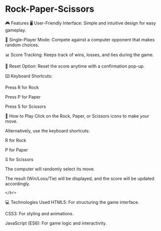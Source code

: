 # Rock-Paper-Scissors
🎮 Features
🖥️ User-Friendly Interface: Simple and intuitive design for easy gameplay.

🤖 Single-Player Mode: Compete against a computer opponent that makes random choices.

📊 Score Tracking: Keeps track of wins, losses, and ties during the game.

🔄 Reset Option: Reset the score anytime with a confirmation pop-up.

⌨️ Keyboard Shortcuts:

Press R for Rock

Press P for Paper

Press S for Scissors

🚀 How to Play
Click on the Rock, Paper, or Scissors icons to make your move.

Alternatively, use the keyboard shortcuts:

R for Rock

P for Paper

S for Scissors

The computer will randomly select its move.

The result (Win/Loss/Tie) will be displayed, and the score will be updated accordingly.


    </br>
💻 Technologies Used
HTML5: For structuring the game interface.

CSS3: For styling and animations.

JavaScript (ES6): For game logic and interactivity.

